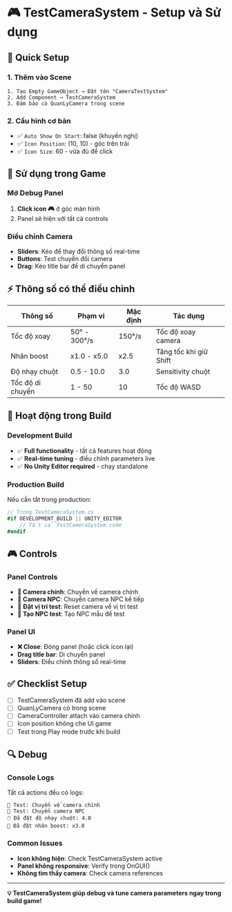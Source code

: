 # 🎮 TestCameraSystem - Setup và Sử dụng

## 🚀 Quick Setup

### 1. Thêm vào Scene
```
1. Tạo Empty GameObject → Đặt tên "CameraTestSystem"
2. Add Component → TestCameraSystem
3. Đảm bảo có QuanLyCamera trong scene
```

### 2. Cấu hình cơ bản
- ✅ `Auto Show On Start`: false (khuyến nghị)
- ✅ `Icon Position`: (10, 10) - góc trên trái
- ✅ `Icon Size`: 60 - vừa đủ để click

## 🎯 Sử dụng trong Game

### Mở Debug Panel
1. **Click icon 🎮** ở góc màn hình
2. Panel sẽ hiện với tất cả controls

### Điều chỉnh Camera
- **Sliders**: Kéo để thay đổi thông số real-time
- **Buttons**: Test chuyển đổi camera
- **Drag**: Kéo title bar để di chuyển panel

## ⚡ Thông số có thể điều chỉnh

| Thông số | Phạm vi | Mặc định | Tác dụng |
|----------|---------|----------|----------|
| Tốc độ xoay | 50° - 300°/s | 150°/s | Tốc độ xoay camera |
| Nhân boost | x1.0 - x5.0 | x2.5 | Tăng tốc khi giữ Shift |
| Độ nhạy chuột | 0.5 - 10.0 | 3.0 | Sensitivity chuột |
| Tốc độ di chuyển | 1 - 50 | 10 | Tốc độ WASD |

## 🔧 Hoạt động trong Build

### Development Build
- ✅ **Full functionality** - tất cả features hoạt động
- ✅ **Real-time tuning** - điều chỉnh parameters live
- ✅ **No Unity Editor required** - chạy standalone

### Production Build
Nếu cần tắt trong production:
```csharp
// Trong TestCameraSystem.cs
#if DEVELOPMENT_BUILD || UNITY_EDITOR
    // Tất cả TestCameraSystem code
#endif
```

## 🎮 Controls

### Panel Controls
- **🔄 Camera chính**: Chuyển về camera chính
- **🎯 Camera NPC**: Chuyển camera NPC kế tiếp  
- **📍 Đặt vị trí test**: Reset camera về vị trí test
- **🔧 Tạo NPC test**: Tạo NPC mẫu để test

### Panel UI
- **❌ Close**: Đóng panel (hoặc click icon lại)
- **Drag title bar**: Di chuyển panel
- **Sliders**: Điều chỉnh thông số real-time

## ✅ Checklist Setup

- [ ] TestCameraSystem đã add vào scene
- [ ] QuanLyCamera có trong scene  
- [ ] CameraController attach vào camera chính
- [ ] Icon position không che UI game
- [ ] Test trong Play mode trước khi build

## 🔍 Debug

### Console Logs
Tất cả actions đều có logs:
```
🔄 Test: Chuyển về camera chính
🎯 Test: Chuyển camera NPC  
🖱️ Đã đặt độ nhạy chuột: 4.0
🚀 Đã đặt nhân boost: x3.0
```

### Common Issues
- **Icon không hiện**: Check TestCameraSystem active
- **Panel không responsive**: Verify trong OnGUI()
- **Không tìm thấy camera**: Check camera references

---

**💡 TestCameraSystem giúp debug và tune camera parameters ngay trong build game!**
